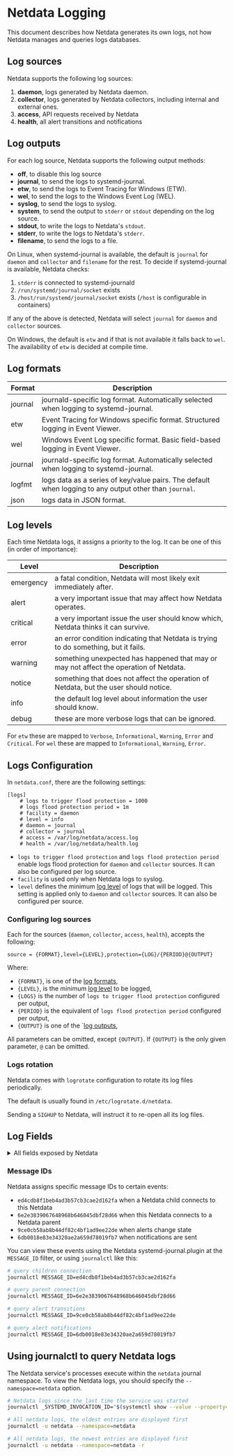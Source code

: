 # Netdata Logging

This document describes how Netdata generates its own logs, not how Netdata manages and queries logs databases.

## Log sources

Netdata supports the following log sources:

1. **daemon**, logs generated by Netdata daemon.
2. **collector**, logs generated by Netdata collectors, including internal and external ones.
3. **access**, API requests received by Netdata
4. **health**, all alert transitions and notifications

## Log outputs

For each log source, Netdata supports the following output methods:

- **off**, to disable this log source
- **journal**, to send the logs to systemd-journal.
- **etw**, to send the logs to Event Tracing for Windows (ETW).
- **wel**, to send the logs to the Windows Event Log (WEL).
- **syslog**, to send the logs to syslog.
- **system**, to send the output to `stderr` or `stdout` depending on the log source.
- **stdout**, to write the logs to Netdata's `stdout`.
- **stderr**, to write the logs to Netdata's `stderr`.
- **filename**, to send the logs to a file.

On Linux, when systemd-journal is available, the default is `journal` for `daemon` and `collector` and `filename` for the rest. To decide if systemd-journal is available, Netdata checks:

1. `stderr` is connected to systemd-journald
2. `/run/systemd/journal/socket` exists
3. `/host/run/systemd/journal/socket` exists (`/host` is configurable in containers)

If any of the above is detected, Netdata will select `journal` for `daemon` and `collector` sources.

On Windows, the default is `etw` and if that is not available it falls back to `wel`. The availability of `etw` is decided at compile time.

## Log formats

| Format  | Description                                                                                            |
|---------|--------------------------------------------------------------------------------------------------------|
| journal | journald-specific log format. Automatically selected when logging to systemd-journal.                  |
| etw     | Event Tracing for Windows specific format. Structured logging in Event Viewer.                         |
| wel     | Windows Event Log specific format. Basic field-based logging in Event Viewer.                          |
| journal | journald-specific log format. Automatically selected when logging to systemd-journal.                  |
| logfmt  | logs data as a series of key/value pairs. The default when logging to any output other than `journal`. |
| json    | logs data in JSON format.                                                                              |

## Log levels

Each time Netdata logs, it assigns a priority to the log. It can be one of this (in order of importance):

| Level     | Description                                                                            |
|-----------|----------------------------------------------------------------------------------------|
| emergency | a fatal condition, Netdata will most likely exit immediately after.                    |
| alert     | a very important issue that may affect how Netdata operates.                           |
| critical  | a very important issue the user should know which, Netdata thinks it can survive.      |
| error     | an error condition indicating that Netdata is trying to do something, but it fails.    |
| warning   | something unexpected has happened that may or may not affect the operation of Netdata. |
| notice    | something that does not affect the operation of Netdata, but the user should notice.   |
| info      | the default log level about information the user should know.                          |
| debug     | these are more verbose logs that can be ignored.                                       |

For `etw` these are mapped to `Verbose`, `Informational`, `Warning`, `Error` and `Critical`.
For `wel` these are mapped to `Informational`, `Warning`, `Error`.

## Logs Configuration

In `netdata.conf`, there are the following settings:

```
[logs]
	# logs to trigger flood protection = 1000
	# logs flood protection period = 1m
	# facility = daemon
	# level = info
	# daemon = journal
	# collector = journal
	# access = /var/log/netdata/access.log
	# health = /var/log/netdata/health.log
```

- `logs to trigger flood protection` and `logs flood protection period` enable logs flood protection for `daemon` and `collector` sources. It can also be configured per log source.
- `facility` is used only when Netdata logs to syslog.
- `level` defines the minimum [log level](#log-levels) of logs that will be logged. This setting is applied only to `daemon` and `collector` sources. It can also be configured per source.

### Configuring log sources

Each for the sources (`daemon`, `collector`, `access`, `health`), accepts the following: 

```
source = {FORMAT},level={LEVEL},protection={LOG}/{PERIOD}@{OUTPUT}
```

Where:

- `{FORMAT}`, is one of the [log formats](#log-formats),
- `{LEVEL}`, is the minimum [log level](#log-levels) to be logged,
- `{LOGS}` is the number of `logs to trigger flood protection` configured per output,
- `{PERIOD}` is the equivalent of `logs flood protection period` configured per output,
- `{OUTPUT}` is one of the `[log outputs](#log-outputs),

All parameters can be omitted, except `{OUTPUT}`. If `{OUTPUT}` is the only given parameter, `@` can be omitted.

### Logs rotation

Netdata comes with `logrotate` configuration to rotate its log files periodically.

The default is usually found in `/etc/logrotate.d/netdata`.

Sending a `SIGHUP` to Netdata, will instruct it to re-open all its log files.

## Log Fields

<details>
<summary>All fields exposed by Netdata</summary>

|               `journal`                |      `logfmt` and `json`       |             `etw`             | `wel` | Description                                                                                               |
|:--------------------------------------:|:------------------------------:|:-----------------------------:|:-----:|:----------------------------------------------------------------------------------------------------------|
|      `_SOURCE_REALTIME_TIMESTAMP`      |             `time`             |          `Timestamp`          |   1   | the timestamp of the event                                                                                |
|          `SYSLOG_IDENTIFIER`           |             `comm`             |           `Program`           |   2   | the program logging the event                                                                             |
|            `ND_LOG_SOURCE`             |            `source`            |      `NetdataLogSource`       |   3   | one of the [log sources](#log-sources)                                                                    |
|         `PRIORITY`<br/>numeric         |        `level`<br/>text        |       `Level`<br/>text        |   4   | one of the [log levels](#log-levels)                                                                      |
|                `ERRNO`                 |            `errno`             |          `UnixErrno`          |   5   | the numeric value of `errno`                                                                              |
|            `INVOCATION_ID`             |               -                |        `InvocationID`         |   7   | a unique UUID of the Netdata session, reset on every Netdata restart, inherited by systemd when available |
|              `CODE_LINE`               |               -                |          `CodeLine`           |   8   | the line number of of the source code logging this event                                                  |
|              `CODE_FILE`               |               -                |          `CodeFile`           |   9   | the filename of the source code logging this event                                                        |
|            `CODE_FUNCTION`             |               -                |        `CodeFunction`         |  10   | the function name of the source code logging this event                                                   |
|                 `TID`                  |             `tid`              |          `ThreadID`           |  11   | the thread id of the thread logging this event                                                            |
|              `THREAD_TAG`              |            `thread`            |         `ThreadName`          |  12   | the name of the thread logging this event                                                                 |
|              `MESSAGE_ID`              |            `msg_id`            |          `MessageID`          |  13   | see [message IDs](#message-ids)                                                                           |
|              `ND_MODULE`               |            `module`            |           `Module`            |  14   | the Netdata module logging this event                                                                     |
|             `ND_NIDL_NODE`             |             `node`             |            `Node`             |  15   | the hostname of the node the event is related to                                                          |
|           `ND_NIDL_INSTANCE`           |           `instance`           |          `Instance`           |  16   | the instance of the node the event is related to                                                          |
|           `ND_NIDL_CONTEXT`            |           `context`            |           `Context`           |  17   | the context the event is related to (this is usually the chart name, as shown on netdata dashboards       |
|          `ND_NIDL_DIMENSION`           |          `dimension`           |          `Dimension`          |  18   | the dimension the event is related to                                                                     |
|           `ND_SRC_TRANSPORT`           |        `src_transport`         |       `SourceTransport`       |  19   | when the event happened during a request, this is the request transport                                   |
|              `ND_SRC_IP`               |            `src_ip`            |          `SourceIP`           |  24   | when the event happened during an inbound request, this is the IP the request came from                   |
|             `ND_SRC_PORT`              |           `src_port`           |         `SourcePort`          |  25   | when the event happened during an inbound request, this is the port the request came from                 |
|        `ND_SRC_FORWARDED_HOST`         |      `src_forwarded_host`      |     `SourceForwardedHost`     |  26   | the contents of the HTTP header `X-Forwarded-Host`                                                        |
|         `ND_SRC_FORWARDED_FOR`         |      `src_forwarded_for`       |     `SourceForwardedFor`      |  27   | the contents of the HTTP header `X-Forwarded-For`                                                         |
|         `ND_SRC_CAPABILITIES`          |       `src_capabilities`       |     `SourceCapabilities`      |  28   | when the request came from a child, this is the communication capabilities of the child                   |
|           `ND_DST_TRANSPORT`           |        `dst_transport`         |    `DestinationTransport`     |  29   | when the event happened during an outbound request, this is the outbound request transport                |
|              `ND_DST_IP`               |            `dst_ip`            |        `DestinationIP`        |  30   | when the event happened during an outbound request, this is the IP the request destination                |
|             `ND_DST_PORT`              |           `dst_port`           |       `DestinationPort`       |  31   | when the event happened during an outbound request, this is the port the request destination              |
|         `ND_DST_CAPABILITIES`          |       `dst_capabilities`       |   `DestinationCapabilities`   |  32   | when the request goes to a parent, this is the communication capabilities of the parent                   |
|          `ND_REQUEST_METHOD`           |          `req_method`          |        `RequestMethod`        |  33   | when the event happened during an inbound request, this is the method the request was received            |
|           `ND_RESPONSE_CODE`           |             `code`             |        `ResponseCode`         |  34   | when responding to a request, this this the response code                                                 |
|           `ND_CONNECTION_ID`           |             `conn`             |        `ConnectionID`         |  35   | when there is a connection id for an inbound connection, this is the connection id                        |
|          `ND_TRANSACTION_ID`           |         `transaction`          |        `TransactionID`        |  36   | the transaction id (UUID) of all API requests                                                             |
|        `ND_RESPONSE_SENT_BYTES`        |          `sent_bytes`          |      `ResponseSentBytes`      |  37   | the bytes we sent to API responses                                                                        |
|        `ND_RESPONSE_SIZE_BYTES`        |          `size_bytes`          |      `ResponseSizeBytes`      |  38   | the uncompressed bytes of the API responses                                                               |
|      `ND_RESPONSE_PREP_TIME_USEC`      |           `prep_ut`            | `ResponsePreparationTimeUsec` |  39   | the time needed to prepare a response                                                                     |
|      `ND_RESPONSE_SENT_TIME_USEC`      |           `sent_ut`            |    `ResponseSentTimeUsec`     |  40   | the time needed to send a response                                                                        |
|     `ND_RESPONSE_TOTAL_TIME_USEC`      |           `total_ut`           |    `ResponseTotalTimeUsec`    |  41   | the total time needed to complete a response                                                              |
|             `ND_ALERT_ID`              |           `alert_id`           |           `AlertID`           |  42   | the alert id this event is related to                                                                     |
|          `ND_ALERT_EVENT_ID`           |        `alert_event_id`        |        `AlertEventID`         |  44   | a sequential number of the alert transition (per host)                                                    |
|          `ND_ALERT_UNIQUE_ID`          |       `alert_unique_id`        |        `AlertUniqueID`        |  43   | a sequential number of the alert transition (per alert)                                                   |
|        `ND_ALERT_TRANSITION_ID`        |     `alert_transition_id`      |      `AlertTransitionID`      |  45   | the unique UUID of this alert transition                                                                  |
|           `ND_ALERT_CONFIG`            |         `alert_config`         |         `AlertConfig`         |  46   | the alert configuration hash (UUID)                                                                       |
|            `ND_ALERT_NAME`             |            `alert`             |          `AlertName`          |  47   | the alert name                                                                                            |
|            `ND_ALERT_CLASS`            |         `alert_class`          |         `AlertClass`          |  48   | the alert classification                                                                                  |
|          `ND_ALERT_COMPONENT`          |       `alert_component`        |       `AlertComponent`        |  49   | the alert component                                                                                       |
|            `ND_ALERT_TYPE`             |          `alert_type`          |          `AlertType`          |  50   | the alert type                                                                                            |
|            `ND_ALERT_EXEC`             |          `alert_exec`          |          `AlertExec`          |  51   | the alert notification program                                                                            |
|          `ND_ALERT_RECIPIENT`          |       `alert_recipient`        |       `AlertRecipient`        |  52   | the alert recipient(s)                                                                                    |
|            `ND_ALERT_VALUE`            |         `alert_value`          |         `AlertValue`          |  54   | the current alert value                                                                                   |
|          `ND_ALERT_VALUE_OLD`          |       `alert_value_old`        |        `AlertOldValue`        |  55   | the previous alert value                                                                                  |
|           `ND_ALERT_STATUS`            |         `alert_status`         |         `AlertStatus`         |  56   | the current alert status                                                                                  |
|         `ND_ALERT_STATUS_OLD`          |       `alert_value_old`        |       `AlertOldStatus`        |  57   | the previous alert status                                                                                 |
|            `ND_ALERT_UNITS`            |         `alert_units`          |         `AlertUnits`          |  59   | the units of the alert                                                                                    |
|           `ND_ALERT_SUMMARY`           |        `alert_summary`         |        `AlertSummary`         |  60   | the summary text of the alert                                                                             |
|            `ND_ALERT_INFO`             |          `alert_info`          |          `AlertInfo`          |  61   | the info text of the alert                                                                                |
|          `ND_ALERT_DURATION`           |        `alert_duration`        |        `AlertDuration`        |  53   | the duration the alert was in its previous state                                                          |
| `ND_ALERT_NOTIFICATION_TIMESTAMP_USEC` | `alert_notification_timestamp` |  `AlertNotificationTimeUsec`  |  62   | the timestamp the notification delivery is scheduled                                                      |
|              `ND_REQUEST`              |           `request`            |           `Request`           |  63   | the full request during which the event happened                                                          |
|               `MESSAGE`                |             `msg`              |           `Message`           |  64   | the event message                                                                                         |

For `wel` (Windows Event Logs), all logs have an array of 64 fields strings, and their index number provides their meaning.
For `etw` (Event Tracing for Windows), Netdata logs in a structured way, and field names are available.

</details>

### Message IDs

Netdata assigns specific message IDs to certain events:

- `ed4cdb8f1beb4ad3b57cb3cae2d162fa` when a Netdata child connects to this Netdata
- `6e2e3839067648968b646045dbf28d66` when this Netdata connects to a Netdata parent
- `9ce0cb58ab8b44df82c4bf1ad9ee22de` when alerts change state
- `6db0018e83e34320ae2a659d78019fb7` when notifications are sent

You can view these events using the Netdata systemd-journal.plugin at the `MESSAGE_ID` filter,
or using `journalctl` like this:

```bash
# query children connection
journalctl MESSAGE_ID=ed4cdb8f1beb4ad3b57cb3cae2d162fa

# query parent connection
journalctl MESSAGE_ID=6e2e3839067648968b646045dbf28d66

# query alert transitions
journalctl MESSAGE_ID=9ce0cb58ab8b44df82c4bf1ad9ee22de

# query alert notifications
journalctl MESSAGE_ID=6db0018e83e34320ae2a659d78019fb7
```

## Using journalctl to query Netdata logs

The Netdata service's processes execute within the `netdata` journal namespace. To view the Netdata logs, you should
specify the `--namespace=netdata` option.

```bash
# Netdata logs since the last time the service was started
journalctl _SYSTEMD_INVOCATION_ID="$(systemctl show --value --property=InvocationID netdata)" --namespace=netdata

# All netdata logs, the oldest entries are displayed first  
journalctl -u netdata --namespace=netdata

# All netdata logs, the newest entries are displayed first  
journalctl -u netdata --namespace=netdata -r
```
